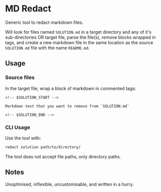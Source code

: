 # MD Redact

Generic tool to redact markdown files.

Will look for files named `SOLUTION.md` in a target directory and any of it's sub-directories OR target file, parse the file(s), remove blocks wrapped in tags, and create a new markdown file in the same location as the source `SOLUTION.md` file with the name `README.md`.

## Usage

### Source files

In the target file, wrap a block of markdown in commented tags:

```
<!-- $SOLUTION_START -->

Markdown text that you want to remove from `SOLUTION.md`

<!-- $SOLUTION_END -->
```

### CLI Usage

Use the tool with:

```bash
redact solution path/to/directory/
```

The tool does not accept file paths, only directory paths.


## Notes

Unoptimised, inflexible, uncustomisable,  and written in a hurry.
